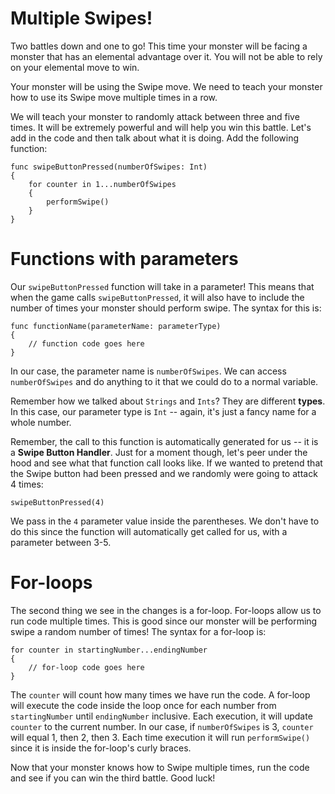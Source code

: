 Multiple Swipes!
================
Two battles down and one to go! This time your monster will be facing a monster that has an elemental advantage over it. You will not be able to rely on your elemental move to win. 

Your monster will be using the Swipe move. We need to teach your monster how to use its Swipe move multiple times in a row.

We will teach your monster to randomly attack between three and five times. It will be extremely powerful and will help you win this battle. Let's add in the code and then talk about what it is doing. Add the following function:

	func swipeButtonPressed(numberOfSwipes: Int)
	{
		for counter in 1...numberOfSwipes
		{
			performSwipe()
		}
	}

Functions with parameters
=======================
Our ```swipeButtonPressed``` function will take in a parameter! This means that when the game calls ```swipeButtonPressed```, it will also have to include the number of times your monster should perform swipe. The syntax for this is:

	func functionName(parameterName: parameterType)
	{
		// function code goes here
	}

In our case, the parameter name is ```numberOfSwipes```. We can access ```numberOfSwipes``` and do anything to it that we could do to a normal variable.

Remember how we talked about ```Strings``` and ```Ints```? They are different **types**. In this case, our parameter type is ```Int``` -- again, it's just a fancy name for a whole number.

Remember, the call to this function is automatically generated for us -- it is a **Swipe Button Handler**. Just for a moment though, let's peer under the hood and see what that function call looks like. If we wanted to pretend that the Swipe button had been pressed and we randomly were going to attack 4 times:

	swipeButtonPressed(4)
	
We pass in the ```4``` parameter value inside the parentheses. We don't have to do this since the function will automatically get called for us, with a parameter between 3-5.


For-loops
=========
The second thing we see in the changes is a for-loop. For-loops allow us to run code multiple times<!--, even if we do not know how many times we will want to run it when we are writing the code-->. This is good since our monster will be performing swipe a random number of times! The syntax for a for-loop is:

	for counter in startingNumber...endingNumber
	{
		// for-loop code goes here
	}

The ```counter``` will count how many times we have run the code. A for-loop will execute the code inside the loop once for each number from ```startingNumber``` until ```endingNumber``` inclusive. Each execution, it will update ```counter``` to the current number. In our case, if ```numberOfSwipes``` is 3, ```counter``` will equal 1, then 2, then 3. Each time execution it will run ```performSwipe()``` since it is inside the for-loop's curly braces.

Now that your monster knows how to Swipe multiple times, run the code and see if you can win the third battle. Good luck!
